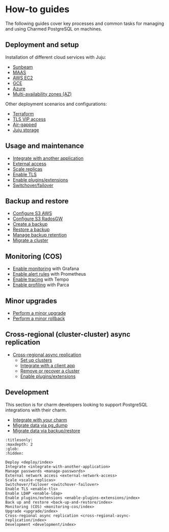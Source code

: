# How-to guides

The following guides cover key processes and common tasks for managing and using Charmed PostgreSQL on machines.

## Deployment and setup

Installation of different cloud services with Juju:
* [Sunbeam]
* [MAAS]
* [AWS EC2]
* [GCE]
* [Azure]
* [Multi-availability zones (AZ)][Multi-AZ]

Other deployment scenarios and configurations:
* [Terraform]
* [TLS VIP access]
* [Air-gapped]
* [Juju storage]

## Usage and maintenance

* [Integrate with another application]
* [External access]
* [Scale replicas]
* [Enable TLS]
* [Enable plugins/extensions]
* [Switchover/failover]

## Backup and restore
* [Configure S3 AWS]
* [Configure S3 RadosGW]
* [Create a backup]
* [Restore a backup]
* [Manage backup retention]
* [Migrate a cluster]

## Monitoring (COS)

* [Enable monitoring] with Grafana
* [Enable alert rules] with Prometheus
* [Enable tracing] with Tempo
* [Enable profiling] with Parca

## Minor upgrades
* [Perform a minor upgrade]
* [Perform a minor rollback]

## Cross-regional (cluster-cluster) async replication

* [Cross-regional async replication]
    * [Set up clusters]
    * [Integrate with a client app]
    * [Remove or recover a cluster]
    * [Enable plugins/extensions]

## Development

This section is for charm developers looking to support PostgreSQL integrations with their charm.

* [Integrate with your charm]
* [Migrate data via pg_dump]
* [Migrate data via backup/restore]

<!--Links-->

[Sunbeam]: /how-to/deploy/sunbeam
[MAAS]: /how-to/deploy/maas
[AWS EC2]: /how-to/deploy/aws-ec2
[GCE]: /how-to/deploy/gce
[Azure]: /how-to/deploy/azure
[Multi-AZ]: /how-to/deploy/multi-az
[TLS VIP access]: /how-to/deploy/tls-vip-access
[Juju spaces]: /how-to/deploy/juju-spaces
[Terraform]: /how-to/deploy/terraform
[Air-gapped]: /how-to/deploy/air-gapped
[Juju storage]: /how-to/deploy/juju-storage

[Integrate with another application]: /how-to/integrate-with-another-application
[External access]: /how-to/external-network-access
[Scale replicas]: /how-to/scale-replicas
[Enable TLS]: /how-to/enable-tls
[Switchover/failover]: /how-to/switchover-failover

[Configure S3 AWS]: /how-to/back-up-and-restore/configure-s3-aws
[Configure S3 RadosGW]: /how-to/back-up-and-restore/configure-s3-radosgw
[Create a backup]: /how-to/back-up-and-restore/create-a-backup
[Restore a backup]: /how-to/back-up-and-restore/restore-a-backup
[Manage backup retention]: /how-to/back-up-and-restore/manage-backup-retention
[Migrate a cluster]: /how-to/back-up-and-restore/migrate-a-cluster

[Enable monitoring]: /how-to/monitoring-cos/enable-monitoring
[Enable alert rules]: /how-to/monitoring-cos/enable-alert-rules
[Enable tracing]: /how-to/monitoring-cos/enable-tracing
[Enable profiling]: /how-to/monitoring-cos/enable-profiling

[Perform a minor upgrade]: /how-to/upgrade/perform-a-minor-upgrade
[Perform a minor rollback]: /how-to/upgrade/perform-a-minor-rollback

[Cross-regional async replication]: /how-to/cross-regional-async-replication/index
[Set up clusters]: /how-to/cross-regional-async-replication/set-up-clusters
[Integrate with a client app]: /how-to/cross-regional-async-replication/integrate-with-a-client-app
[Remove or recover a cluster]: /how-to/cross-regional-async-replication/remove-or-recover-a-cluster
[Enable plugins/extensions]: /how-to/enable-plugins-extensions/index

[Integrate with your charm]: /how-to/development/integrate-with-your-charm
[Migrate data via pg_dump]: /how-to/development/migrate-data-via-pg-dump
[Migrate data via backup/restore]: /how-to/development/migrate-data-via-backup-restore


```{toctree}
:titlesonly:
:maxdepth: 2
:glob:
:hidden:

Deploy <deploy/index>
Integrate <integrate-with-another-application>
Manage passwords <manage-passwords>
External network access <external-network-access>
Scale <scale-replicas>
Switchover/failover <switchover-failover>
Enable TLS <enable-tls>
Enable LDAP <enable-ldap>
Enable plugins/extensions <enable-plugins-extensions/index>
Back up and restore <back-up-and-restore/index>
Monitoring (COS) <monitoring-cos/index>
Upgrade <upgrade/index>
Cross-regional async replication <cross-regional-async-replication/index>
Development <development/index>

